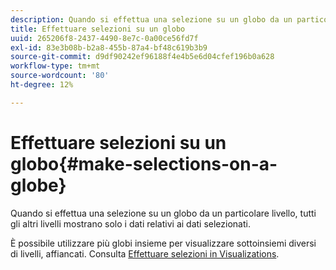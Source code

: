 ```yaml
---
description: Quando si effettua una selezione su un globo da un particolare livello, tutti gli altri livelli mostrano solo i dati relativi ai dati selezionati.
title: Effettuare selezioni su un globo
uuid: 265206f8-2437-4490-8e7c-0a00ce56fd7f
exl-id: 83e3b08b-b2a8-455b-87a4-bf48c619b3b9
source-git-commit: d9df90242ef96188f4e4b5e6d04cfef196b0a628
workflow-type: tm+mt
source-wordcount: '80'
ht-degree: 12%

---
```


# Effettuare selezioni su un globo{#make-selections-on-a-globe}

Quando si effettua una selezione su un globo da un particolare livello, tutti gli altri livelli mostrano solo i dati relativi ai dati selezionati.

È possibile utilizzare più globi insieme per visualizzare sottoinsiemi diversi di livelli, affiancati. Consulta [Effettuare selezioni in Visualizations](../../../../home/c-get-started/c-vis/c-sel-vis/c-sel-vis.md#concept-012870ec22c7476e9afbf3b8b2515746).
